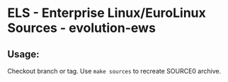 # ELS - Enterprise Linux/EuroLinux Sources - evolution-ews
 
## Usage:
  Checkout branch or tag. Use `make sources` to recreate  SOURCE0 archive.
